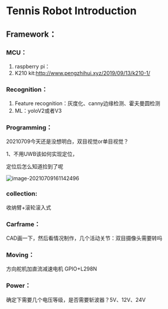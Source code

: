 # Tennis Robot Introduction



## **Framework：**

### **MCU：**

1. raspberry pi：
2. K210 kit:http://www.pengzhihui.xyz/2019/09/13/k210-1/

### Recognition：

1. Feature recognition：灰度化、canny边缘检测、霍夫曼圆检测
2. ML：yoloV2或者V3

### Programming：

20210709今天还是没想明白，双目视觉or单目视觉？

1、不用UWB该如何实现定位，

定位后怎么知道捡到了呢

![image-20210709161142496](C:\Users\黄新宇\AppData\Roaming\Typora\typora-user-images\image-20210709161142496.png)

### collection:

收纳臂+滚轮滚入式

### Carframe：

CAD画一下，然后看情况制作，几个活动关节：双目摄像头需要转吗

### Moving：

方向舵机加直流减速电机  GPIO+L298N

### Power：

确定下需要几个电压等级，是否需要斩波器？5V、12V、24V
